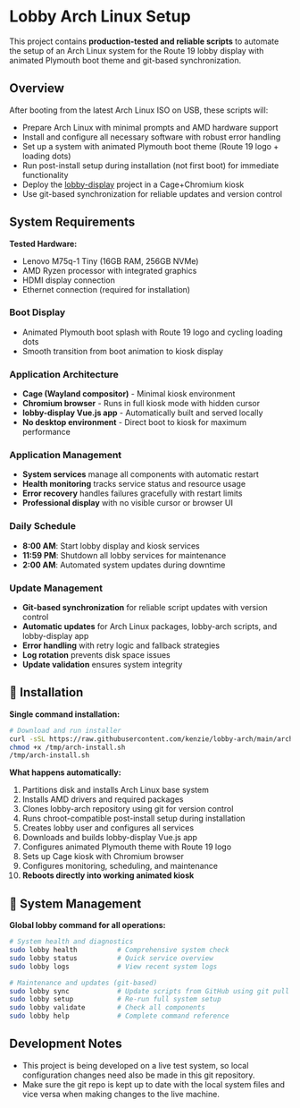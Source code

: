 # Lobby Arch Linux Setup

This project contains **production-tested and reliable scripts** to automate the setup of an Arch Linux system for the Route 19 lobby display with animated Plymouth boot theme and git-based synchronization.

## Overview

After booting from the latest Arch Linux ISO on USB, these scripts will:
- Prepare Arch Linux with minimal prompts and AMD hardware support
- Install and configure all necessary software with robust error handling
- Set up a system with animated Plymouth boot theme (Route 19 logo + loading dots)
- Run post-install setup during installation (not first boot) for immediate functionality
- Deploy the [lobby-display](https://github.com/kenzie/lobby-display.git) project in a Cage+Chromium kiosk
- Use git-based synchronization for reliable updates and version control

## System Requirements

**Tested Hardware:**
- Lenovo M75q-1 Tiny (16GB RAM, 256GB NVMe)
- AMD Ryzen processor with integrated graphics
- HDMI display connection
- Ethernet connection (required for installation)

### Boot Display
- Animated Plymouth boot splash with Route 19 logo and cycling loading dots
- Smooth transition from boot animation to kiosk display

### Application Architecture
- **Cage (Wayland compositor)** - Minimal kiosk environment
- **Chromium browser** - Runs in full kiosk mode with hidden cursor
- **lobby-display Vue.js app** - Automatically built and served locally
- **No desktop environment** - Direct boot to kiosk for maximum performance

### Application Management
- **System services** manage all components with automatic restart
- **Health monitoring** tracks service status and resource usage
- **Error recovery** handles failures gracefully with restart limits
- **Professional display** with no visible cursor or browser UI

### Daily Schedule
- **8:00 AM**: Start lobby display and kiosk services
- **11:59 PM**: Shutdown all lobby services for maintenance
- **2:00 AM**: Automated system updates during downtime

### Update Management
- **Git-based synchronization** for reliable script updates with version control
- **Automatic updates** for Arch Linux packages, lobby-arch scripts, and lobby-display app
- **Error handling** with retry logic and fallback strategies
- **Log rotation** prevents disk space issues
- **Update validation** ensures system integrity

## 🚀 Installation

**Single command installation:**

```bash
# Download and run installer
curl -sSL https://raw.githubusercontent.com/kenzie/lobby-arch/main/arch-install.sh -o /tmp/arch-install.sh
chmod +x /tmp/arch-install.sh
/tmp/arch-install.sh
```

**What happens automatically:**
1. Partitions disk and installs Arch Linux base system
2. Installs AMD drivers and required packages
3. Clones lobby-arch repository using git for version control
4. Runs chroot-compatible post-install setup during installation
5. Creates lobby user and configures all services
6. Downloads and builds lobby-display Vue.js app
7. Configures animated Plymouth theme with Route 19 logo
8. Sets up Cage kiosk with Chromium browser
9. Configures monitoring, scheduling, and maintenance
10. **Reboots directly into working animated kiosk**

## 🔧 System Management

**Global lobby command for all operations:**

```bash
# System health and diagnostics
sudo lobby health          # Comprehensive system check
sudo lobby status          # Quick service overview
sudo lobby logs            # View recent system logs

# Maintenance and updates (git-based)
sudo lobby sync            # Update scripts from GitHub using git pull
sudo lobby setup           # Re-run full system setup
sudo lobby validate        # Check all components
sudo lobby help            # Complete command reference
```

## Development Notes

- This project is being developed on a live test system, so local configuration changes need also be made in this git repository.
- Make sure the git repo is kept up to date with the local system files and vice versa when making changes to the live machine.
